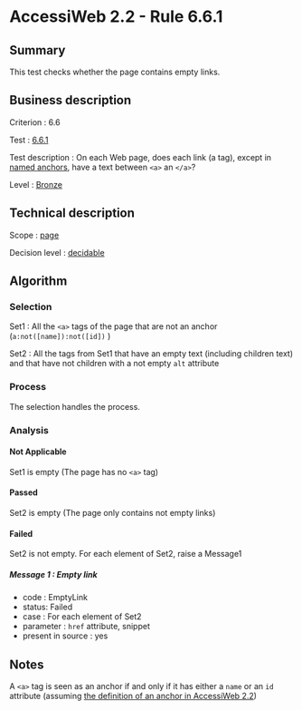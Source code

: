 # AccessiWeb 2.2 - Rule 6.6.1

## Summary

This test checks whether the page contains empty links.

## Business description

Criterion : 6.6

Test : [6.6.1](http://accessiweb.org/index.php/accessiweb-22-english-version.html#test-6-6-1)

Test description : On each Web page, does each link (a tag), except in [named anchors](index.php/glossary-76.html#mAncreNom), have a text between `<a>` an `</a>`?

Level : [Bronze](/en/category/rules-design/accessiweb-11/level/bronze)

## Technical description

Scope : [page](/en/category/rules-design/accessiweb-11/scope/page)

Decision level :
[decidable](/en/category/rules-design/accessiweb-11/decision-level/decidable)

## Algorithm

### Selection

Set1 : All the `<a>` tags of the page that are not an anchor (`a:not([name]):not([id])` )

Set2 : All the tags from Set1 that have an empty text (including children text) and that have not children with a not empty `alt` attribute

### Process

The selection handles the process.

### Analysis

#### Not Applicable

Set1 is empty (The page has no `<a>` tag)

#### Passed

Set2 is empty (The page only contains not empty links)

#### Failed

Set2 is not empty. For each element of Set2, raise a Message1

##### Message 1 : Empty link

-   code : EmptyLink
-   status: Failed
-   case : For each element of Set2
-   parameter : `href` attribute, snippet
-   present in source : yes

## Notes

A `<a>` tag is seen as an anchor if and only if it has either a `name` or an `id` attribute (assuming [the definition of an anchor in AccessiWeb 2.2](http://accessiweb.org/index.php/glossary-76.html#mAncreNom))
